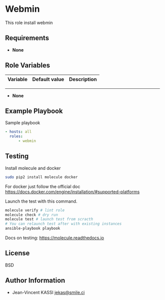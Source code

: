 Webmin
=======

This role install webmin

Requirements
------------

* **None**

Role Variables
--------------

| Variable                | Default value | Description |
| ----------------------  | ------------- | ----------- |

------------

* **None**

Example Playbook
----------------

Sample playbook

```yml
- hosts: all
  roles:
      - webmin
```

Testing
--------

Install molecule and docker

```bash
sudo pip2 install molecule docker
```

For docker just follow the official doc
https://docs.docker.com/engine/installation/#supported-platforms

Launch the test with this command.

```bash
molecule verify # lint role
molecule check # dry run
molecule test # launch test from scracth
# You can relaunch test after with existing instances
ansible-playbook playbook
```

Docs on testing:
https://molecule.readthedocs.io

License
-------

BSD

Author Information
------------------

* Jean-Vincent KASSI <jekas@smile.ci>

